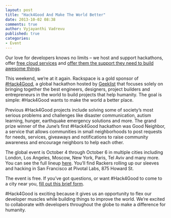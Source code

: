 ```yaml
---
layout: post
title: "Hack4Good And Make The World Better"
date: 2013-10-02 08:38
comments: true
author: Vyjayanthi Vadrevu
published: true
categories: 
- Event
---
```

Our love for developers knows no limits – we host and support hackathons, offer [free cloud services][1] and [offer them the support they need to build awesome things][2].

This weekend, we’re at it again. Rackspace is a gold sponsor of [#Hack4Good][4], a global hackathon hosted by [Geeklist][4] that focuses solely on bringing together the best engineers, designers, project builders and entrepreneurs in the world to build projects that help humanity. The goal is simple: #Hack4Good wants to make the world a better place.<!-- more -->

Previous #Hack4Good projects include solving some of society’s most serious problems and challenges like disaster communication, autism learning, hunger, earthquake emergency solutions and more. The grand prize winner of the June’s first #Hack4Good hackathon was Good Neighbor, a service that allows communities in small neighborhoods to post requests for needs, services, giveaways and notifications to raise community awareness and encourage neighbors to help each other. 

The global event is October 4 through October 6 in multiple cities including London, Los Angeles, Moscow, New York, Paris, Tel Aviv and many more. You can see the full lineup [here][3]. You’ll find Rackers rolling up our sleeves and hacking in San Francisco at Pivotal Labs, 875 Howard St.

The event is free. If you’ve got questions, or want #Hack4Good to come to a city near you, [fill out this brief form][5].

 #Hack4Good is exciting because it gives us an opportunity to flex our developer muscles while building things to improve the world. We’re excited to collaborate with developers throughout the globe to make a difference for humanity.

[1]: http://developer.rackspace.com/blog/developer-love-welcome-to-the-rackspace-cloud-developer-discount.html
[2]: http://www.rackspace.com/blog/rackspace-developer-support-fanatical-support-for-your-code/
[3]: http://hack4good.io
[4]: https://geekli.st/about
[5]: https://docs.google.com/forms/d/1R7Xm3CE64xM7KbuLTpgLHA5kRFLPOdrhXuvwwIAomm8/viewform
